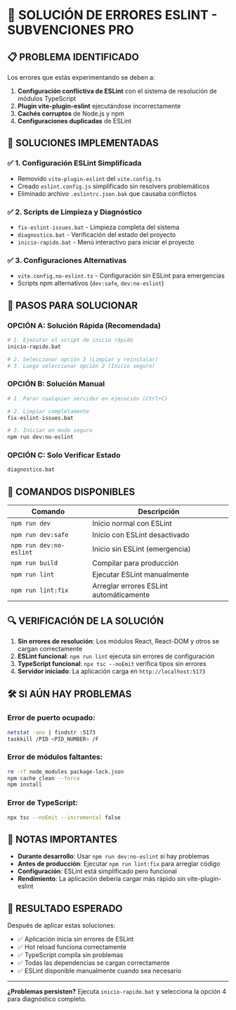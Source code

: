 # 🚨 SOLUCIÓN DE ERRORES ESLINT - SUBVENCIONES PRO

## 📋 PROBLEMA IDENTIFICADO

Los errores que estás experimentando se deben a:

1. **Configuración conflictiva de ESLint** con el sistema de resolución de módulos TypeScript
2. **Plugin vite-plugin-eslint** ejecutándose incorrectamente 
3. **Cachés corruptos** de Node.js y npm
4. **Configuraciones duplicadas** de ESLint

## 🔧 SOLUCIONES IMPLEMENTADAS

### ✅ 1. Configuración ESLint Simplificada
- Removido `vite-plugin-eslint` del `vite.config.ts`
- Creado `eslint.config.js` simplificado sin resolvers problemáticos
- Eliminado archivo `.eslintrc.json.bak` que causaba conflictos

### ✅ 2. Scripts de Limpieza y Diagnóstico
- `fix-eslint-issues.bat` - Limpieza completa del sistema
- `diagnostico.bat` - Verificación del estado del proyecto
- `inicio-rapido.bat` - Menú interactivo para iniciar el proyecto

### ✅ 3. Configuraciones Alternativas
- `vite.config.no-eslint.ts` - Configuración sin ESLint para emergencias
- Scripts npm alternativos (`dev:safe`, `dev:no-eslint`)

## 🚀 PASOS PARA SOLUCIONAR

### OPCIÓN A: Solución Rápida (Recomendada)
```bash
# 1. Ejecutar el script de inicio rápido
inicio-rapido.bat

# 2. Seleccionar opción 3 (Limpiar y reinstalar)
# 3. Luego seleccionar opción 2 (Inicio seguro)
```

### OPCIÓN B: Solución Manual
```bash
# 1. Parar cualquier servidor en ejecución (Ctrl+C)

# 2. Limpiar completamente
fix-eslint-issues.bat

# 3. Iniciar en modo seguro
npm run dev:no-eslint
```

### OPCIÓN C: Solo Verificar Estado
```bash
diagnostico.bat
```

## 🎯 COMANDOS DISPONIBLES

| Comando | Descripción |
|---------|-------------|
| `npm run dev` | Inicio normal con ESLint |
| `npm run dev:safe` | Inicio con ESLint desactivado |
| `npm run dev:no-eslint` | Inicio sin ESLint (emergencia) |
| `npm run build` | Compilar para producción |
| `npm run lint` | Ejecutar ESLint manualmente |
| `npm run lint:fix` | Arreglar errores ESLint automáticamente |

## 🔍 VERIFICACIÓN DE LA SOLUCIÓN

1. **Sin errores de resolución**: Los módulos React, React-DOM y otros se cargan correctamente
2. **ESLint funcional**: `npm run lint` ejecuta sin errores de configuración
3. **TypeScript funcional**: `npx tsc --noEmit` verifica tipos sin errores
4. **Servidor iniciado**: La aplicación carga en `http://localhost:5173`

## 🛠 SI AÚN HAY PROBLEMAS

### Error de puerto ocupado:
```bash
netstat -ano | findstr :5173
taskkill /PID <PID_NUMBER> /F
```

### Error de módulos faltantes:
```bash
rm -rf node_modules package-lock.json
npm cache clean --force
npm install
```

### Error de TypeScript:
```bash
npx tsc --noEmit --incremental false
```

## 📝 NOTAS IMPORTANTES

- **Durante desarrollo**: Usar `npm run dev:no-eslint` si hay problemas
- **Antes de producción**: Ejecutar `npm run lint:fix` para arreglar código
- **Configuración**: ESLint está simplificado pero funcional
- **Rendimiento**: La aplicación debería cargar más rápido sin vite-plugin-eslint

## 🎉 RESULTADO ESPERADO

Después de aplicar estas soluciones:
- ✅ Aplicación inicia sin errores de ESLint
- ✅ Hot reload funciona correctamente  
- ✅ TypeScript compila sin problemas
- ✅ Todas las dependencias se cargan correctamente
- ✅ ESLint disponible manualmente cuando sea necesario

---

**¿Problemas persisten?** Ejecuta `inicio-rapido.bat` y selecciona la opción 4 para diagnóstico completo.
